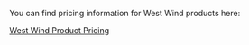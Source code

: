 ﻿You can find pricing information for West Wind products here:

[West Wind Product Pricing](https://west-wind.com/pricing.aspx)